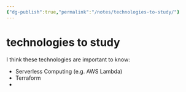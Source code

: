 ```yaml
---
{"dg-publish":true,"permalink":"/notes/technologies-to-study/"}
---
```


# technologies to study

I think these technologies are important to know:

- Serverless Computing (e.g. AWS Lambda)
- Terraform
- 
